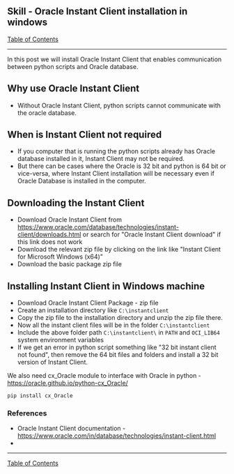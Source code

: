 ## Skill - Oracle Instant Client installation in windows

[Table of Contents](https://nagasudhir.blogspot.com/2020/04/taming-python-table-of-contents.html)

<hr/>
In this post we will install Oracle Instant Client that enables communication between python scripts and Oracle database.

## Why use Oracle Instant Client
* Without Oracle Instant Client, python scripts cannot communicate with the oracle database.

## When is Instant Client not required
* If you computer that is running the python scripts already has Oracle database installed in it, Instant Client may not be required.
* But there can be cases where the Oracle is 32 bit and python is 64 bit or vice-versa, where Instant Client installation will be necessary even if Oracle Database is installed in the computer.

## Downloading the Instant Client
* Download Oracle Instant Client from https://www.oracle.com/database/technologies/instant-client/downloads.html or search for "Oracle Instant Client download" if this link does not work
* Download the relevant zip file by clicking on the link like "Instant Client for Microsoft Windows (x64)"
* Download the basic package zip file

## Installing Instant Client in Windows machine
* Download Oracle Instant Client Package - zip file
* Create an installation directory like ```C:\instantclient```
* Copy the zip file to the installation directory and unzip the zip file there. 
* Now all the instant client files will be in the folder ```C:\instantclient```
* Include the above folder path ```C:\instantclient\``` in ```PATH``` and ```OCI_LIB64``` system environment variables
* If we get an error in python script something like "32 bit instant client not found", then remove the 64 bit files and folders and install a 32 bit version of Instant Client.

We also need cx_Oracle module to interface with Oracle in python - https://oracle.github.io/python-cx_Oracle/
```
pip install cx_Oracle
```



### References
* Oracle Instant Client documentation - https://www.oracle.com/in/database/technologies/instant-client.html
* 

<hr/>

[Table of Contents](https://nagasudhir.blogspot.com/2020/04/taming-python-table-of-contents.html)



<!--stackedit_data:
eyJoaXN0b3J5IjpbLTYxNzgzMjYyNl19
-->